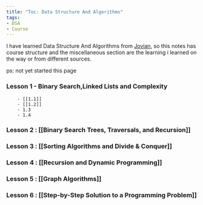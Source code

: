 ```yaml
---
title: "Toc: Data Structure And Algorithms"
tags:
- DSA
- Course
---
```

I have learned Data Structure And Algorithms from [Jovian](https://jovian.com/learn/data-structures-and-algorithms-in-python), so this notes has course structure  and the miscellaneous section are the learning i learned on the way or from different sources.

ps: not yet started this page

### Lesson 1 - Binary Search,Linked Lists and Complexity
		- [[1.1]]
		- [[1.2]]
		- 1.3
		- 1.4
### Lesson 2 : [[Binary Search Trees, Traversals, and Recursion]]

### Lesson 3 : [[Sorting Algorithms and Divide & Conquer]]

### Lesson 4 : [[Recursion and Dynamic Programming]]

### Lesson 5 : [[Graph Algorithms]]

### Lesson 6 : [[Step-by-Step Solution to a Programming Problem]]


